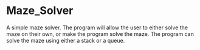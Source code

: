 # Maze_Solver
A simple maze solver.
The program will allow the user to either solve the maze on their own, or make the program solve the maze.
The program can solve the maze using either a stack or a queue.
